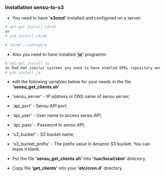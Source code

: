 ### Installation sensu-to-s3
- You need to have **'s3cmd'** installed and configured on a server:
```sh
# apt-get install s3cmd
or
# yum install s3cmd
```
```sh
# s3cmd --configure
```

- Also you need to have installed **'jq'** programm:
```sh
# apt-get install jq
on Red Hat similar systems you need to have enabled EPEL repository and after that you can install **'jq'**
# yum install jq
```

- edit the following variables below for your needs in the file **'sensu_get_clients.sh'**
 - 'sensu_server' - IP address or DNS name of sensu server;
 - 'api_port' - Sensu API port;
 - 'api_user' - User name to access sensu API;
 - 'api_pass' - Password to sensu API;
 - 's3_bucket' - S3 bucket name;
 - 's3_bucket_prefix' - The prefix value in Amazon S3 bucket. You can leave it blank.


- Put the file **'sensu_get_clients.sh'** into **'/usr/local/sbin'** directory.
- Copy file **'get_clients'** into your **'etc/cron.d'** directory.
